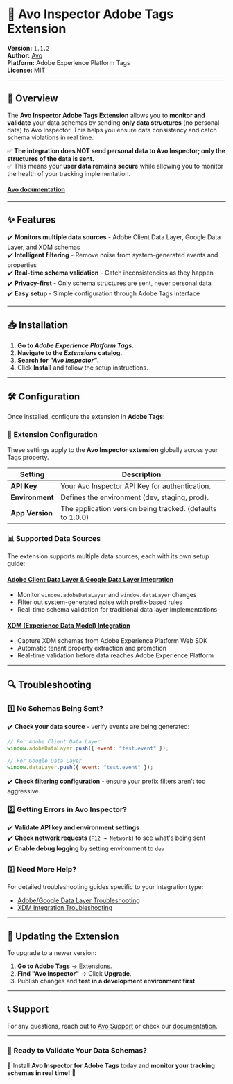 # 📌 Avo Inspector Adobe Tags Extension

**Version:** `1.1.2`  
**Author:** [Avo](https://www.avo.app)  
**Platform:** Adobe Experience Platform Tags  
**License:** MIT

---

## 🚀 Overview

The **Avo Inspector Adobe Tags Extension** allows you to **monitor and validate** your data schemas by sending **only data structures** (no personal data) to Avo Inspector. This helps you ensure data consistency and catch schema violations in real time.

✅ **The integration does NOT send personal data to Avo Inspector; only the structures of the data is sent.**  
✅ This means your **user data remains secure** while allowing you to monitor the health of your tracking implementation.

#### [Avo documentation](https://www.avo.app/docs/inspector/connect-inspector-to-adobe-tag-extension)

---

## ✨ Features

✔️ **Monitors multiple data sources** - Adobe Client Data Layer, Google Data Layer, and XDM schemas  
✔️ **Intelligent filtering** - Remove noise from system-generated events and properties  
✔️ **Real-time schema validation** - Catch inconsistencies as they happen  
✔️ **Privacy-first** - Only schema structures are sent, never personal data  
✔️ **Easy setup** - Simple configuration through Adobe Tags interface

---

## 📥 Installation

1. **Go to _Adobe Experience Platform Tags_.**
2. **Navigate to the _Extensions_ catalog.**
3. **Search for _"Avo Inspector"_.**
4. Click **Install** and follow the setup instructions.

---

## 🛠 Configuration

Once installed, configure the extension in **Adobe Tags**:

### 🔧 Extension Configuration

These settings apply to the **Avo Inspector extension** globally across your Tags property.

| Setting         | Description                                                |
| --------------- | ---------------------------------------------------------- |
| **API Key**     | Your Avo Inspector API Key for authentication.             |
| **Environment** | Defines the environment (dev, staging, prod).              |
| **App Version** | The application version being tracked. (defaults to 1.0.0) |

### 📊 Supported Data Sources

The extension supports multiple data sources, each with its own setup guide:

#### [Adobe Client Data Layer & Google Data Layer Integration](docs/Capture-AdobeDataLayer.md)

- Monitor `window.adobeDataLayer` and `window.dataLayer` changes
- Filter out system-generated noise with prefix-based rules
- Real-time schema validation for traditional data layer implementations

#### [XDM (Experience Data Model) Integration](docs/Capture-XDM.md)

- Capture XDM schemas from Adobe Experience Platform Web SDK
- Automatic tenant property extraction and promotion
- Real-time validation before data reaches Adobe Experience Platform

---

## 🔍 Troubleshooting

### 1️⃣ No Schemas Being Sent?

✔️ **Check your data source** - verify events are being generated:

```js
// For Adobe Client Data Layer
window.adobeDataLayer.push({ event: "test.event" });

// For Google Data Layer
window.dataLayer.push({ event: "test.event" });
```

✔️ **Check filtering configuration** - ensure your prefix filters aren't too aggressive.

### 2️⃣ Getting Errors in Avo Inspector?

✔️ **Validate API key and environment settings**  
✔️ **Check network requests** (`F12 → Network`) to see what's being sent  
✔️ **Enable debug logging** by setting environment to `dev`

### 3️⃣ Need More Help?

For detailed troubleshooting guides specific to your integration type:

- [Adobe/Google Data Layer Troubleshooting](docs/Capture-AdobeDataLayer.md#data-layer-specific-troubleshooting)
- [XDM Integration Troubleshooting](docs/Capture-XDM.md#xdm-specific-troubleshooting)

---

## 🚀 Updating the Extension

To upgrade to a newer version:

1. **Go to Adobe Tags** → Extensions.
2. **Find "Avo Inspector"** → Click **Upgrade**.
3. Publish changes and **test in a development environment first**.

---

## 📞 Support

For any questions, reach out to [Avo Support](https://www.avo.app) or check our [documentation](https://github.com/avohq/adobe-inspector#readme).

---

### 📢 Ready to Validate Your Data Schemas?

🔹 Install **Avo Inspector for Adobe Tags** today and **monitor your tracking schemas in real time!** 🚀
